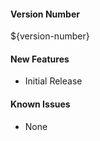
#### Version Number
${version-number}

#### New Features
- Initial Release

#### Known Issues
- None
